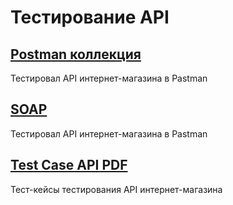 # Тестирование API  
## [Postman коллекция](https://www.postman.com/andreiyankovich/workspace/my-workspace/collection/10786083-cf908017-b4ec-475f-846b-ff014c537bc2?action=share&creator=10786083)  
Тестировал API интернет-магазина в Pastman

## [SOAP](https://www.postman.com/andreiyankovich/workspace/my-workspace/collection/10786083-67a8ff49-dd44-4757-9538-72e4cd22ad89?action=share&creator=10786083)  
Тестировал API интернет-магазина в Pastman

## [Test Case API PDF](https://docs.google.com/document/d/1I8d6OCd9a51tTutM0QKcySbmwLZXF7WUzNb6lqwR3d8/edit)  
Тест-кейсы тестирования API интернет-магазина
